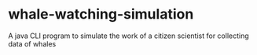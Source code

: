 # whale-watching-simulation
A java CLI program to simulate the work of a citizen scientist for collecting data of whales
